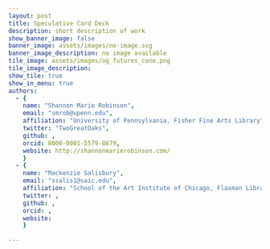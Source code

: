 ```yaml
---
layout: post
title: Speculative Card Deck
description: short description of work
show_banner_image: false
banner_image: assets/images/no-image.svg
banner_image_description: no image available
tile_image: assets/images/og_futures_cone.png
tile_image_description:
show_tile: true
show_in_menu: true
authors:
  - {
    name: "Shannon Marie Robinson",
    email: "smrob@upenn.edu",
    affiliation: "University of Pennsylvania, Fisher Fine Arts Library",
    twitter: "TwoGreatOaks",
    github: ,
    orcid: 0000-0001-5579-8679,
    website: http://shannonmarierobinson.com/
    }
  - {
    name: "Mackenzie Salisbury",
    email: "ssalis1@saic.edu",
    affiliation: "School of the Art Institute of Chicago, Flaxman Library",
    twitter: ,
    github: ,
    orcid: ,
    website: 
    }

---
```


<!--
<script>
    setTimeout(function(){
        window.location.replace("https://dzoladz.github.io/card-reader-app/"); // Removes current URL from history and replaces it with a new URL
    }, 1000); // The bigger the number the longer the delay.
</script>
-->